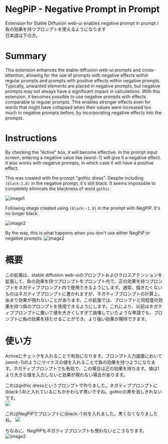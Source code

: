 # NegPiP - Negative Prompt in Prompt
Extension for Stable Diffusion web-ui enables negative prompt in prompt / 負の効果を持つプロンプトを使えるようになります  
日本語は下の方。

# Summary
This extension enhances the stable diffusion web-ui prompts and cross-attention, allowing for the use of prompts with negative effects within regular prompts and prompts with positive effects within negative prompts. Typically, unwanted elements are placed in negative prompts, but negative prompts may not always have a significant impact in calculations. With this extension, it becomes possible to use negative prompts with effects comparable to regular prompts. This enables stronger effects even for words that might have collapsed when their values were increased too much in negative prompts before, by incorporating negative effects into the prompts.

# Instructions
By checking the "Active" box, it will become effective. In the prompt input screen, entering a negative value like (word:-1) will give it a negative effect. It also works with negative prompts, in which case it will have a positive effect.

This was created with the prompt "gothic dress". Despite including `(black:1.8)` in the negative prompt, it's still black. It seems impossible to completely eliminate the blackness of word `gothic`.

![image1](https://github.com/hako-mikan/sd-webui-negpip/blob/imgs/sample.jpg)

Following image created using `(black:-1.8)` in the prompt with NegPiP. It's no longer black.

![image2](https://github.com/hako-mikan/sd-webui-negpip/blob/imgs/sample2.jpg)

By the way, this is what happens when you don't use either NegPiP or negative prompts.
![image2](https://github.com/hako-mikan/sd-webui-negpip/blob/imgs/sample3.jpg)

# 概要
この拡張は、stable diffusion web-uiのプロンプトおよびクロスアテンションを拡張して、負の効果を持つプロンプトをプロンプト内で、正の効果を持つプロンプトをネガティブプロンプト内で使用できるようにします。通常、描きたくないものはネガティブプロンプトに書かれますが、ネガティブプロンプトの計算上、あまり効果が現れないことがあります。この拡張では、プロンプトと同程度の効果を持つ負のプロンプトを使用できるようにします。これにより、以前はネガティブプロンプトに置いて値を大きくしすぎて崩壊していたような単語でも、プロンプトに負の効果を持たせることができ、より強い効果が期待できます。

# 使い方
Activeにチェックを入れることで有効になります。プロンプト入力画面において (word:-1)のようにマイナスの値を入れることで負の効果を持つようになります。ネガティブプロンプトでも有効で、この場合は正の効果を持ちます。値は1より大きな値を入力しないと効果が現れない場合があります。

これはgothic dressというプロンプトで作りました。ネガティブプロンプトに(black:1.8)と入れているにもかかわらず黒いですね。gothicの黒を消しきれないです。  
![](https://github.com/hako-mikan/sd-webui-negpip/blob/imgs/sample.jpg)

これはNegPiPでプロンプトに(black:-1.8)を入れました。黒くなくなりましたね。
![](https://github.com/hako-mikan/sd-webui-negpip/blob/imgs/sample2.jpg)

ちなみに、NegPiPもネガティブプロンプトも使わないとこうなります。
![image2](https://github.com/hako-mikan/sd-webui-negpip/blob/imgs/sample3.jpg)


